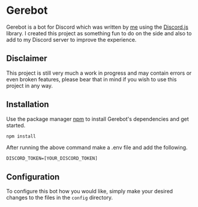 # Gerebot

Gerebot is a bot for Discord which was written by [me](https://github.com/KieranLProctor) using the [Discord.js](https://discord.js.org/#/) library. I created this project as something fun to do on the side and also to add to my Discord server to improve the experience.

## Disclaimer

This project is still very much a work in progress and may contain errors or even broken features, please bear that in mind if you wish to use this project in any way.

## Installation

Use the package manager [npm](https://www.npmjs.com/) to install Gerebot's dependencies and get started.

```bash
npm install
```

After running the above command make a .env file and add the following.

```
DISCORD_TOKEN=[YOUR_DISCORD_TOKEN]
```

## Configuration

To configure this bot how you would like, simply make your desired changes to the files in the `config` directory.